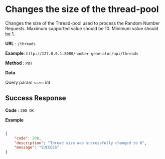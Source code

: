 # Changes the size of the thread-pool

Changes the size of the Thread-pool used to process the Random Number Requests. Maximum supported value should be 10. Minimum value should be 1. 

**URL** : `/threads`

**Example**: `http://127.0.0.1:8080/number-generator/api/threads` 

**Method** : `PUT`

**Data**

Query param `size`: int

## Success Response

**Code** : `200 OK`

**Example**

````json

{
    "code": 200,
    "description": "Thread size was successfully changed to 8",
    "message": "SUCCESS"
}

````


